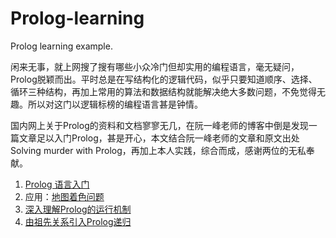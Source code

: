 # Prolog-learning
Prolog learning example.

闲来无事，就上网搜了搜有哪些小众冷门但却实用的编程语言，毫无疑问，Prolog脱颖而出。平时总是在写结构化的逻辑代码，似乎只要知道顺序、选择、循环三种结构，再加上常用的算法和数据结构就能解决绝大多数问题，不免觉得无趣。所以对这门以逻辑标榜的编程语言甚是钟情。

国内网上关于Prolog的资料和文档寥寥无几，在阮一峰老师的博客中倒是发现一篇文章足以入门Prolog，甚是开心，本文结合阮一峰老师的文章和原文出处Solving murder with Prolog，再加上本人实践，综合而成，感谢两位的无私奉献。

1. [Prolog 语言入门](https://github.com/FeilyZhang/Prolog-Learning/blob/master/learning/Prolog%20%E8%AF%AD%E8%A8%80%E5%85%A5%E9%97%A8.md)
2. 应用：[地图着色问题](https://github.com/FeilyZhang/Prolog-Learning/blob/master/learning/%E5%9C%B0%E5%9B%BE%E7%9D%80%E8%89%B2%E9%97%AE%E9%A2%98.md)
3. [深入理解Prolog的运行机制](https://github.com/FeilyZhang/Prolog-Learning/blob/master/learning/%E6%B7%B1%E5%85%A5%E7%90%86%E8%A7%A3Prolog%E7%9A%84%E8%BF%90%E8%A1%8C%E6%9C%BA%E5%88%B6.md)
4. [由祖先关系引入Prolog递归](https://github.com/FeilyZhang/Prolog-Learning/blob/master/learning/%E7%94%B1%E7%A5%96%E5%85%88%E5%85%B3%E7%B3%BB%E5%BC%95%E5%85%A5Prolog%E9%80%92%E5%BD%92.md)
